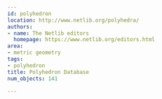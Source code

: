 ```yaml
---
id: polyhedron
location: http://www.netlib.org/polyhedra/
authors:
- name: The Netlib editors
  homepage: https://www.netlib.org/editors.html
area:
- metric geometry
tags:
- polyhedron
title: Polyhedron Database
num_objects: 141

---
```


